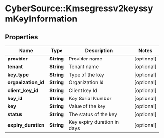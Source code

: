 # CyberSource::Kmsegressv2keyssymKeyInformation

## Properties
Name | Type | Description | Notes
------------ | ------------- | ------------- | -------------
**provider** | **String** | Provider name  | [optional] 
**tenant** | **String** | Tenant name  | [optional] 
**key_type** | **String** | Type of the key  | [optional] 
**organization_id** | **String** | Organization Id  | [optional] 
**client_key_id** | **String** | Client key Id  | [optional] 
**key_id** | **String** | Key Serial Number  | [optional] 
**key** | **String** | Value of the key  | [optional] 
**status** | **String** | The status of the key  | [optional] 
**expiry_duration** | **String** | Key expiry duration in days  | [optional] 


